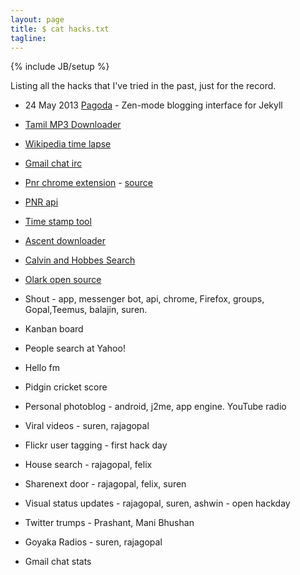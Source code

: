 ```yaml
---
layout: page
title: $ cat hacks.txt
tagline: 
---
```

{% include JB/setup %}


Listing all the hacks that I've tried in the past, just for the record.

* 24 May 2013 [Pagoda](https://github.com/alagu/pagoda) - Zen-mode blogging interface for Jekyll
* [Tamil MP3 Downloader](https://github.com/alagu/tamp3)
* [Wikipedia time lapse](http://en.wikipedia.org/wiki/File:YSR_Edits_Timelapse.ogv)
* [Gmail chat irc](http://chat.alagu.net/)
* [Pnr chrome extension](https://chrome.google.com/webstore/detail/pnr-status-watchlist/almdggoleggeecgelbjekpmefpohdjck?hl=en) - [source](https://github.com/alagu/pnr-chrome-extension)
* [PNR api](http://pnrapi.alagu.net/)
* [Time stamp tool](http://timestamp-tool.appspot.com/)
* [Ascent downloader](https://github.com/alagu/scripts/blob/master/ascent_downloader.py)
* [Calvin and Hobbes Search](http://alagu.github.com/calvinsearch/)
* [Olark open source](https://github.com/alagu/hummingbird)

* Shout - app, messenger bot, api, chrome, Firefox, groups, Gopal,Teemus, balajin, suren. 
* Kanban board
* People search at Yahoo!
* Hello fm
* Pidgin cricket score
* Personal photoblog - android, j2me, app engine. YouTube radio
* Viral videos - suren, rajagopal
* Flickr user tagging - first hack day
* House search - rajagopal, felix
* Sharenext door - rajagopal, felix, suren
* Visual status updates - rajagopal, suren, ashwin - open hackday
* Twitter trumps - Prashant, Mani Bhushan
* Goyaka Radios - suren, rajagopal
* Gmail chat stats
